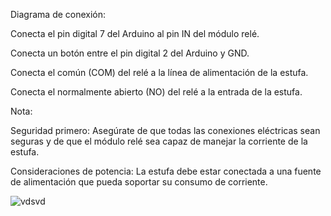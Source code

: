 Diagrama de conexión:

Conecta el pin digital 7 del Arduino al pin IN del módulo relé.

Conecta un botón entre el pin digital 2 del Arduino y GND.

Conecta el común (COM) del relé a la línea de alimentación de la estufa.

Conecta el normalmente abierto (NO) del relé a la entrada de la estufa.

Nota:

Seguridad primero: Asegúrate de que todas las conexiones eléctricas sean seguras y de que el módulo relé sea capaz de manejar la corriente de la estufa.

Consideraciones de potencia: La estufa debe estar conectada a una fuente de alimentación que pueda soportar su consumo de corriente.

![vdsvd](https://github.com/user-attachments/assets/5998a285-1a73-4adf-b156-e40d3c8c2f87)

